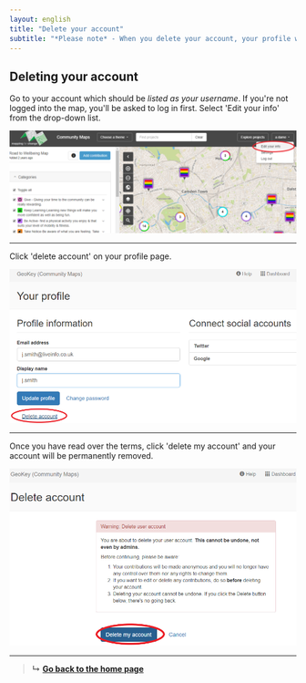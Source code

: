 ```yaml
---
layout: english
title: "Delete your account"
subtitle: "*Please note* - When you delete your account, your profile will be permanently removed and your contributions will be made anonymous."
---
```


## Deleting your account

Go to your account which should be *listed as your username*. If you're not logged into the map, you'll be asked to log in first. Select 'Edit your info' from the drop-down list.

![Delete account edit your info](/images/en/delete-account-edit-your-info.PNG)

---

Click 'delete account' on your profile page.

![Delete account button](/images/en/delete-account-button.png)

---

Once you have read over the terms, click 'delete my account' and your account will be permanently removed.

![Delete account final](/images/en/delete-account-final.png)

---

> **&#8627;** [**Go back to the home page**](index.html)
